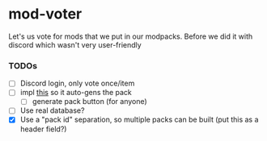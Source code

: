 # mod-voter
Let's us vote for mods that we put in our modpacks. Before we did it with discord which wasn't very user-friendly

### TODOs
- [ ] Discord login, only vote once/item
- [ ] impl [this](https://github.com/gorilla-devs/libium) so it auto-gens the pack
    - [ ] generate pack button (for anyone)
- [ ] Use real database?
- [x] Use a "pack id" separation, so multiple packs can be built (put this as a header field?)